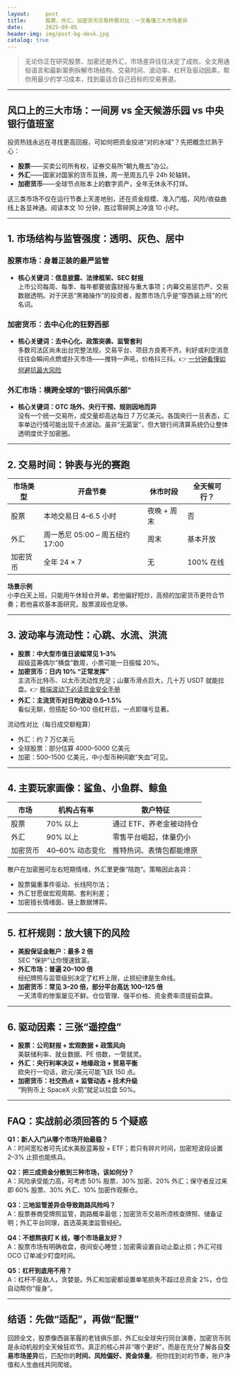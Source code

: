```yaml
---
layout:     post
title:      股票、外汇、加密货币交易终极对比：一文看懂三大市场差异
date:       2025-09-05
header-img: img/post-bg-desk.jpg
catalog: true
---
```


> 无论你正在研究股票、加密还是外汇，市场差异往往决定了成败。全文用通俗语言和最新案例拆解市场结构、交易时间、波动率、杠杆及驱动因素，帮你用最少的学习成本，找到最适合自己目标的交易赛道。

---

## 风口上的三大市场：一间房 vs 全天候游乐园 vs 中央银行值班室

投资热钱永远在寻找更高回报，可如何把资金投进“对的水域”？先把概念烂熟于心：

- **股票**——买卖公司所有权，证券交易所“朝九晚五”办公。  
- **外汇**——国家对国家的货币互换，周一至周五几乎 24h 轮轴转。  
- **加密货币**——全球节点账本上的数字资产，全年无休永不打烊。

这三类市场不仅在运行节奏上天差地别，还在资金规模、准入门槛、风险/收益曲线上各显神通。阅读本文 10 分钟，胜过零碎网上冲浪 10 小时。

---

## 1\. 市场结构与监管强度：透明、灰色、居中

### 股票市场：身着正装的最严监管  
- **核心关键词：信息披露、法律框架、SEC 财报**  
上市公司每周、每季、每年都要披露财报与重大事项；内幕交易惩罚严、交易数据透明。对于厌恶“黑箱操作”的投资者，股票市场几乎是“穿西装上班”的代名词。

### 加密货币：去中心化的狂野西部  
- **核心关键词：去中心化、政策突袭、监管套利**  
多数司法区尚未出台完整法规，交易平台、项目方良莠不齐。利好或利空消息往往会瞬间点燃或扑灭市场——推特一声吼，价格抖三抖。👉 [一分钟看懂如何避坑最大风险](https://okxdog.com/)

### 外汇市场：横跨全球的“银行间俱乐部”  
- **核心关键词：OTC 场外、央行干预、规则因地而异**  
没有一个统一交易所，成交量却高达每日 7 万亿美元。各国央行一旦表态，汇率单边行情可能出现千点波动。虽非“无菌室”，但大银行间清算系统仍让整体透明度优于加密圈。

---

## 2\. 交易时间：钟表与光的赛跑

| 市场类型 | 开盘节奏 | 休市时段 | 全天候可行？ |
|---------|---------|---------|-------------|
| 股票 | 本地交易日 4–6.5 小时 | 夜晚 + 周末 | 否 |
| 外汇 | 周一悉尼 05:00 – 周五纽约 17:00 | 周末 | 基本开放 |
| 加密货币 | 全年 24 × 7 | 无 | 100% 在线 |

**场景示例**  
小李白天上班，只能用午休轻仓开单。若他偏好短炒，高频的加密货币更符合节奏；若他喜欢基本面研究，股票波段也足够。

---

## 3\. 波动率与流动性：心跳、水流、洪流

- **股票：中大型市值日波幅常见 1–3%**  
  超级蓝筹偶尔“横盘”数周，小票可能一日振幅 20%。  
- **加密货币：日内 10% “正常发挥”**  
  主流币比特币、以太币流动性充足；山寨币滑点巨大，几十万 USDT 就能拉盘。👉 [极端波动下必读资金安全手册](https://okxdog.com/)  
- **外汇：主流货币对日均波动 0.5–1.5%**  
  看似无聊，但搭配 50–100 倍杠杆后，一点即赚亏显著。

流动性对比（每日成交额粗算）  
- 外汇：约 7 万亿美元  
- 全球股票：部分估算 4000–5000 亿美元  
- 加密：500–1500 亿美元，中小型币种间歇“失血”可见。

---

## 4\. 主要玩家画像：鲨鱼、小鱼群、鲸鱼

| 市场 | 机构占有率 | 散户特征 |
|------|-----------|---------|
| 股票 | 70% 以上 | 通过 ETF、养老金被动持仓 |
| 外汇 | 90% 以上 | 零售平台崛起，体量仍小 |
| 加密货币 | 40–60% 动态变化 | 推特热词、表情包都能燎原 |

散户在加密圈可左右短期情绪，外汇里更像“陪跑”。策略因此各异：  
- 股票偏重事件驱动、长线阿尔法；  
- 外汇甘愿做宏观周期、套利利差；  
- 加密擅长情绪面、链上数据博弈。

---

## 5\. 杠杆规则：放大镜下的风险

- **美股保证金账户：最多 2 倍**  
  SEC “保护”让你慢速致富。  
- **外汇市场：普遍 20–100 倍**  
  经纪牌照与监管级别决定了杠杆上限，止损纪律是生命线。  
- **加密货币：常见 3–20 倍，部分平台高达 100–125 倍**  
  一天清零的惨案屡见不鲜。仓位管理、强平价格、资金费率须提前盘算。

---

## 6\. 驱动因素：三张“遥控盘”

- **股票：公司财报 + 宏观数据 + 政策风向**  
  美联储利率、就业数据、PE 倍数，一管就灵。  
- **外汇：央行利率决议 + 地缘政治 + 贸易平衡**  
  欧央行一句话，欧元/美元可能飞跃 150 点。  
- **加密货币：社交热点 + 监管动态 + 技术升级**  
  “狗狗币上 SpaceX 火箭”就足以拉盘 50%。

---

## FAQ：实战前必须回答的 5 个疑惑

**Q1：新人入门从哪个市场开始最稳？**  
A：时间宽松者可先试水美股蓝筹股 + ETF；若只有碎片时间，加密短波段设置 2–3% 止损也能练兵。

**Q2：把三成资金分散到三种市场，该如何分？**  
A：风险承受能力高，可考虑 50% 股票、30% 加密、20% 外汇；保守者反过来即 60% 股票、30% 外汇、10% 加密作观察仓。

**Q3：三地监管差异会导致跑路风险吗？**  
A：股票券商受牌照监管，跑路概率最低；加密货币交易所须核查牌照、储备证明；外汇平台同理，首选英美澳监管经纪。

**Q4：不想熬夜盯 K 线，哪个市场最友好？**  
A：股票市场有明确收盘，夜间安心睡觉；加密需设置自动止盈止损；外汇可挂 OCO 订单减少盯盘时间。

**Q5：杠杆到底用不用？**  
A：杠杆不是敌人，贪婪是。外汇和加密都设置单笔损失不超过总资金 2%，仓位自动帮你“瘦身”。

---

## 结语：先做“适配”，再做“配置”

回顾全文，股票像西装革履的老钱俱乐部，外汇似全球央行同台演奏，加密货币则是永动机般的全天候狂欢节。真正的核心并非“哪个更好”，而是在充分了解各自**交易市场差异**后，匹配你的**时间、风险偏好、资金体量**。祝你找到对的节奏，账户净值和人生曲线共同爬坡。